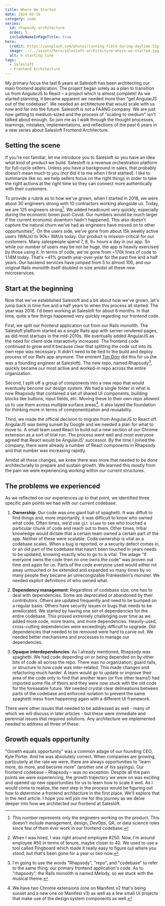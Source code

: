 ```yaml
---
title: Where We Started
date: 2024-03-16
category: code
series:
  id: rhapsody-architecture
  order: 1
  includeNameInPageTitle: true
hero:
  credit: https://unsplash.com/photos/running-field-during-daytime-52p1K0d0euM
  image: ../../assets/hero/salesloft-architecture-where-we-started.jpg
  alt: A starting line
tags:
  - Salesloft
  - Frontend Architecture
---
```


My primary focus the last 6 years at Salesloft has been architecting our main frontend application. The project began solely as a plan to transition us from AngularJS to React – a project which is almost complete! As we started planning, it became apparent we needed more than "get AngularJS out of the codebase". We needed an architecture that would scale with us now and far into the future. Salesloft is not a FAANG company. We are just now getting to medium-sized and the process of "scaling to medium" isn't talked about enough. So join me as I walk through the thought processes, learnings, mistakes, implementations, and reflections of the past 6 years in a new series about Salesloft Frontend Architecture.

## Setting the scene

If you're not familiar, let me introduce you to Salesloft so you have an idea what kind of product we build. Salesloft is a revenue orchestration platform for full-cycle sellers. Unless you have a background in sales, that probably doesn't mean much to you (nor did it to me when I first started). I like to summarize like so: we help sellers focus on the right things in order to take the right actions at the right time so they can connect more authentically with their customers.

To provide a rubrik as to how we've grown, when I started in 2018, we were about 30 engineers strong with 10 contractors working alongside us. Today, we are 125 engineers strong[^1]. We added headcount very quickly, especially during the economic boom post-Covid. Our numbers would be much larger if the current economic downturn hadn't happened. This also doesn't capture the natural churn we've had as engineers have moved on to other opportunities[^2]. On the users side, we've gone from about 15k weekly active users (WAUs) to 90k+ WAUs today. Our product is mission-critical for our customers. Many salespeople spend 7, 8, 9+ hours a day in our app. So while our number of users may be not be huge, the app is heavily exercised by those using it. In terms of code, we've gone from ~170k lines of code to 1.14M today. That's ~41% growth year-over-year for the past five and a half years. Our backend services have jumped from 5 to almost 100, and our original Rails monolith itself doubled in size amidst all these new microservices.

## Start at the beginning

Now that we've established Salesloft and a bit about how we've grown, let's jump back in time five and a half years to when this process all started. The year was 2018. I'd been working at Salesloft for about 6 months. In that time, quite a few things happened very quickly regarding our frontend code.

First, we split our frontend application out from our Rails monolith. The Salesloft platform started as a single Rails app with server-rendered pages, as did most startups in the mid-2010s. We eventually added AngularJS as the need for client-side interactivity increased. The frontend code continued to grow and it because clear that splitting the code out into its own repo was necessary. It didn't need to be tied to the build and deploy process of our Rails app anymore. The eminent [Tim Dorr](https://twitter.com/timdorr) did this for us (he was a founding engineer at Salesloft). The new repo, named Rhapsody[^3], quickly became our most active and worked-in repo across the entire organization.

Second, I split off a group of components into a new repo that would eventually become our design system. We had a single folder in what is now Rhapsody that contained a set of shared UI components, building blocks like buttons, input fields, etc. Moving these to their own repo allowed us to use them across multiple surface areas[^4]. It also layed the foundation for thinking more in terms of componentization and reusability.

Third, we made the official decision to migrate from AngularJS to React off. AngularJS was being sunset by Google and we needed a plan for what to move to. A small team used React to build out a new section of our Chrome extension as a sort of trial run. The process went well and most everyone agreed that React would be AngularJS' successor. By the time I joined the company, there were already a number of React components in Rhapsody and that number was increasing rapidly.

Amidst all these changes, we knew there was more that needed to be done architecturally to prepare and sustain growth. We learned this mostly from the pain we were experiencing working within our current structures.

## The problems we experienced

As we reflected on our experiences up to that point, we identified three specific pain points we had with our current codebase.

1. **Ownership**: Our code was one giant ball of spaghetti. It was diffult to find things and, more importantly, it was difficult to know who owned what code. Often times, we'd use `git blame` to see who touched a particular chunk of code and reach out to them. Other times, tribal knowledge would dictate that a certain team owned a certain part of the app. Neither of these were scalable. Code ownership is vital as a codebase scales. When a bug is reported, or a security defect comes in, or an old part of the codebase that hasn't been touched in years needs to be updated, knowing exactly who to go to is vital. The adage "if everyone owns the code then no one owns the code" was proven out time and again for us. Parts of the code everyone used would either rot away untouched or be extended and expanded so many times by so many people they became an unrecongizable Frankestein's monster. We needed explicit definitions of who owned what.

2. **Dependency management**: Regardless of codebase size, one has to deal with dependencies. Some are deprecated or abandoned by their contributors. Others are updated frequently and need to be bumped on a regular basis. Others have security issues or bugs that needs to be ameliorated. We started by having one set of dependencies for the entire codebase. This proved extremely challenging over time as we added more code, more teams, and more dependencies. Heavily-used, cross-cutting dependencies were exceedingly difficult to upgrade. Old dependencies that needed to be removed were hard to carve out. We needed better mechanisms and processes to manage our dependencies.

3. **Opaque interdependencies**: As I already mentioned, Rhapsody was spaghetti. We had code depending on or being depended on by other bits of code all across the repo. There was no organization, guard rails, or structure to how code was inter-related. This made changes and refactoring much harder. A team would go to update or improve their area of the code only to find that another team (or five other teams!) had imported some file of theirs and they were now stuck with the old code for the foreseable future. We needed crystal clear delineations between parts of the codebase and enforced isolation to prevent the same spaghetti mess from happening again with a different UI framework.

There were other issues that needed to be addressed as well - many of which we will discuss in later articles - but these were immediate and perennial issues that required solutions. Any architecture we implemented needed to address all three of these.

## Growth equals opportunity

"Growth equals opportunity" was a common adage of our founding CEO, Kyle Porter. And he was absolutely correct. When companies are growing, particularly at the rate we were, there are always opportunities to "learn more, do more, and become more" (another one of his sayings). Our frontend codebase – Rhapsody – was no exception. Despite all the pain points we were experiencing, the growth trajectory we were on was exciting and opened up new opportunities for us to learn how to scale it well. As I would come to realize, the next step in the process would be figuring out how to determine a frontend architecture in the first place. We'll explore that in the next article. I hope you will join me for this journey as we delve deeper into how we architected our frontend at Salesloft.

[^1]: This number represents only the engineers working on the product. This doesn't include management, design, DevOps, QA, or data science roles since few of them ever work in our frontend codebase.
[^2]: When I was hired, I was right around employee #250. Now, I'm around employee #50 in terms of tenure, maybe closer to 40. We used to use a tool called Pingboard which made it really easy to figure out where you stood, but that's been gone for a year or two now.
[^3]: I'm going to use the words "Rhapsody", "repo", and "codebase" to refer to the same thing: our primary frontend application's code. As to "rhapsody", the Rails monolith is named Melody, so we stuck with the musical theme.
[^4]: We have two Chrome extensions (one on Manifest v2 that's being sunset and a new one on Manifest v3) as well as a few small UI projects that make use of the design system components as well.

